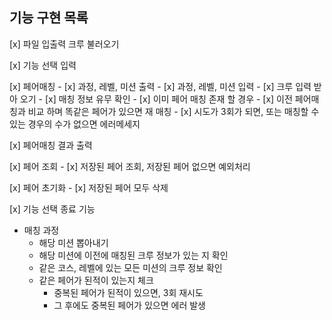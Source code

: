 ## 기능 구현 목록

[x] 파일 입출력 크루 불러오기

[x] 기능 선택 입력 

[x] 페어매칭
    - [x] 과정, 레벨, 미션 출력
    - [x] 과정, 레벨, 미션 입력
    - [x] 크루 입력 받아 오기
    - [x] 매칭 정보 유무 확인
    - [x] 이미 페어 매칭 존재 할 경우 
        - [x] 이전 페어매칭과 비교 하며 똑같은 페어가 있으면 재 매칭 
        - [x] 시도가 3회가 되면, 또는 매칭할 수 있는 경우의 수가 없으면 에러메세지

[x] 페어매칭 결과 출력

[x] 페어 조회
    - [x] 저장된 페어 조회, 저장된 페어 없으면 예외처리 

[x] 페어 초기화
    - [x] 저장된 페어 모두 삭제

[x] 기능 선택 종료 기능 


- 매칭 과정 
  - 해당 미션 뽑아내기
  - 해당 미션에 이전에 매칭된 크루 정보가 있는 지 확인
  - 같은 코스, 레벨에 있는 모든 미션의 크루 정보 확인 
  - 같은 페어가 된적이 있는지 체크
    - 중복된 페어가 된적이 있으면, 3회 재시도
    - 그 후에도 중복된 페어가 있으면 에러 발생
